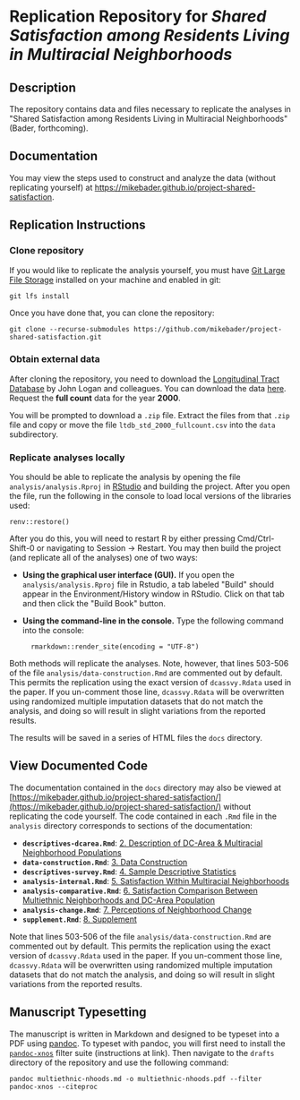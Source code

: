 # Replication Repository for *Shared Satisfaction among Residents Living in Multiracial Neighborhoods*

## Description

The repository contains data and files necessary to replicate the analyses in "Shared Satisfaction among Residents Living in Multiracial Neighborhoods" (Bader, forthcoming). 

## Documentation

You may view the steps used to construct and analyze the data (without replicating yourself) at https://mikebader.github.io/project-shared-satisfaction.

## Replication Instructions

### Clone repository

If you would like to replicate the analysis yourself, you must have [Git Large File Storage](https://git-lfs.github.com/) installed on your machine and enabled in git:

    git lfs install

Once you have done that, you can clone the repository:

    git clone --recurse-submodules https://github.com/mikebader/project-shared-satisfaction.git

### Obtain external data

After cloning the repository, you need to download the [Longitudinal Tract Database](https://s4.ad.brown.edu/projects/diversity/Researcher/Bridging.htm) by John Logan and colleagues. You can download the data [here](https://s4.ad.brown.edu/projects/diversity/researcher/LTBDDload/Default.aspx). Request the **full count** data for the year **2000**. 

You will be prompted to download a `.zip` file. Extract the files from that `.zip` file and copy or move the file `ltdb_std_2000_fullcount.csv` into the `data` subdirectory. 

### Replicate analyses locally

You should be able to replicate the analysis by opening the file `analysis/analysis.Rproj` in [RStudio](https://www.rstudio.com/) and building the project. After you open the file, run the following in the console to load local versions of the libraries used:

    renv::restore()

After you do this, you will need to restart R by either pressing Cmd/Ctrl-Shift-0 or navigating to  Session -> Restart. You may then build the project (and replicate all of the analyses) one of two ways:

* **Using the graphical user interface (GUI).** If you open the `analysis/analysis.Rproj` file in Rstudio, a tab labeled "Build" should appear in the Environment/History window in RStudio. Click on that tab and then click the "Build Book" button. 
* **Using the command-line in the console.** Type the following command into the console:

        rmarkdown::render_site(encoding = "UTF-8")

Both methods will replicate the analyses. Note, however, that lines 503-506 of the file `analysis/data-construction.Rmd` are commented out by default. This permits the replication using the exact version of `dcassvy.Rdata` used in the paper. If you un-comment those line, `dcassvy.Rdata` will be overwritten using randomized multiple imputation datasets that do not match the analysis, and doing so will result in slight variations from the reported results. 

The results will be saved in a series of HTML files the `docs` directory. 

## View Documented Code

The documentation contained in the `docs` directory may  also be viewed at [https://mikebader.github.io/project-shared-satisfaction/](https://mikebader.github.io/project-shared-satisfaction/) without replicating the code yourself. The code contained in each `.Rmd` file in the `analysis` directory corresponds to sections of the documentation:

* **`descriptives-dcarea.Rmd`**: [2. Description of DC-Area & Multiracial Neighborhood Populations][dcarea]
* **`data-construction.Rmd`**: [3. Data Construction][construction]
* **`descriptives-survey.Rmd`**: [4. Sample Descriptive Statistics][dcas]
* **`analysis-internal.Rmd`**: [5. Satisfaction Within Multiracial Neighborhoods][wn]
* **`analysis-comparative.Rmd`**: [6. Satisfaction Comparison Between Multiethnic Neighborhoods and DC-Area Population][bn]
* **`analysis-change.Rmd`**: [7. Perceptions of Neighborhood Change][change]
* **`supplement.Rmd`**: [8. Supplement][supplement]

[dcarea]: https://mikebader.github.io/project-shared-satisfaction/description-of-dc-area-multiracial-neighborhood-populations.html
[construction]: https://mikebader.github.io/project-shared-satisfaction/data-construction.html
[dcas]: https://mikebader.github.io/project-shared-satisfaction/sample-descriptive-statistics.html#sample-descriptive-statistics
[wn]: https://mikebader.github.io/project-shared-satisfaction/satisfaction-within-multiracial-neighborhoods.html
[bn]: https://mikebader.github.io/project-shared-satisfaction/satisfaction-comparison-between-multiethnic-neighborhoods-and-dc-area-population.html
[change]: https://mikebader.github.io/project-shared-satisfaction/perceptions-of-neighborhood-change.html
[supplement]: https://mikebader.github.io/project-shared-satisfaction/supplement.html

Note that lines 503-506 of the file `analysis/data-construction.Rmd` are commented out by default. This permits the replication using the exact version of `dcassvy.Rdata` used in the paper. If you un-comment those line, `dcassvy.Rdata` will be overwritten using randomized multiple imputation datasets that do not match the analysis, and doing so will result in slight variations from the reported results. 

## Manuscript Typesetting

The manuscript is written in Markdown and designed to be typeset into a PDF using [pandoc](https://pandoc.org/). To typeset with pandoc, you will first need to install the [`pandoc-xnos`](https://github.com/tomduck/pandoc-xnos#installation) filter suite (instructions at link). Then navigate to the `drafts` directory of the repository and use the following command:

    pandoc multiethnic-nhoods.md -o multiethnic-nhoods.pdf --filter pandoc-xnos --citeproc